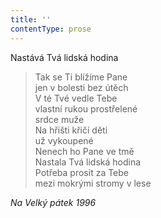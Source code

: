 ```yaml
---
title: ''
contentType: prose
---
```


>   

>   

Nastává Tvá lidská hodina

> Tak se Ti blížíme Pane  
> jen v bolesti bez útěch  
> V té Tvé vedle Tebe  
> vlastní rukou prostřelené  
> srdce muže  
> Na hřišti křičí děti  
> už vykoupené  
> Nenech ho Pane ve tmě  
> Nastala Tvá lidská hodina  
> Potřeba prosit za Tebe  
> mezi mokrými stromy v lese

_Na Velký pátek 1996_

